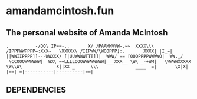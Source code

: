 # amandamcintosh.fun
##  The personal website of Amanda McIntosh
`
    .          -/OO\
    IP==-..       X/
   /PAAMMVVW-.~~  XXXX\\\
  /IPPPWWPPPP=:XXX~   \XXXXX\
 /IIPWW/\WOOPPP]:.       XXXX|
|I_=|   ||WWIIPPPP]]---WWXXX/
       [|UUWWWWTTT]]|  WWW/ ==
       [OOOPPPPWWWWO|  WW._/
       _\CCOOOWWWWWW|  WX\
   ==LLLLOOOWWWWWWWW|___XXX__
    \W\ _-+WM|   \WWWWXXXXX
     \W\\W\             X||XX
_      \\\              ____ 
=|       \X|X|          |==|
=|-----------|----------|==|
`


## DEPENDENCIES

